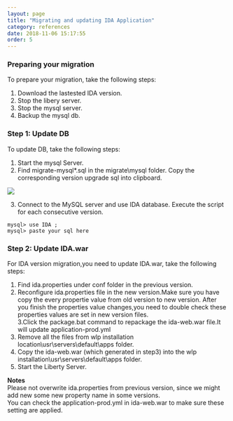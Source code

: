 ```yaml
---
layout: page
title: "Migrating and updating IDA Application"
category: references
date: 2018-11-06 15:17:55
order: 5
---
```


### Preparing your migration

To prepare your migration, take the following steps:  

1. Download the lastested IDA version.
2. Stop the libery server.  
3. Stop the mysql server.  
4. Backup the mysql db.    

### Step 1: Update DB

To update DB, take the following steps: 

1. Start the mysql Server.  
2. Find migrate-mysql*.sql in the migrate\mysql folder. Copy the corresponding version upgrade sql into clipboard.   

![][mysqlmigration]   

3. Connect to the MySQL server and use IDA database. Execute the script for each consecutive version.
``` 
mysql> use IDA ;   
mysql> paste your sql here   
```    

### Step 2: Update IDA.war   

For IDA version migration,you need to update IDA.war, take the following steps: 

1. Find  ida.properties under conf folder in the previous version.
2. Reconfigure  ida.properties file in the new version.Make sure you have copy the every propertie value from old version to new version. After you finish the properties value changes,you need to double check these properties values are set in new version files.   
3.Click the package.bat command to repackage the ida-web.war file.It will update application-prod.yml
4. Remove all the files from wlp installation location\usr\servers\default\apps folder.     
5. Copy the ida-web.war (which generated in step3) into the wlp installation\usr\servers\default\apps folder.    
6. Start the Liberty Server.  

 **Notes**     
 Please not overwrite ida.properties from previous version, since we might add new some new property name  in some versions.  
 You can check the application-prod.yml in ida-web.war to make sure these setting are applied.

[yamlmigration]: ../images/install/productionyaml.png
[mysqlmigration]: ../images/install/mysqlmigration.png
[teampermission]: ../images/install/teampermission.png
[teamproject]: ../images/install/teamproject.png
[sqlfolder]: ../images/reference/sql-folder.png
[migration-sql]: ../images/reference/migration-sql-example.png
